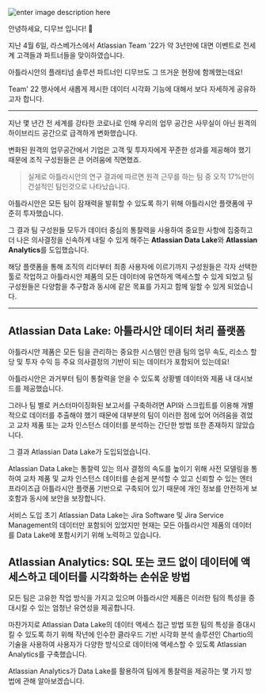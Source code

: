 ![enter image description here](https://3kllhk1ibq34qk6sp3bhtox1-wpengine.netdna-ssl.com/wp-content/uploads/2022/03/image-20220309-183113-1536x747.png)

안녕하세요, 디무브 입니다! 🎈

지난 4월 6일, 라스베가스에서 Atlassian Team '22가 약 3년만에 대면 이벤트로 전세계 고객들과 파트너들을 맞이하였습니다.

아틀라시안의 플래티넘 솔루션 파트너인 디무브도 그 뜨거운 현장에 함께했는데요!

Team' 22 행사에서 새롭게 제시한 데이터 시각화 기능에 대해서 보다 자세하게 공유하고자 합니다. 

---

지난 몇 년간 전 세계를 강타한 코로나로 인해 우리의 업무 공간은 사무실이 아닌 원격의 하이브리드 공간으로 급격하게 변화했습니다.

변화된 원격의 업무공간에서 기업은 고객 및 투자자에게 꾸준한 성과를 제공해야 했기 때문에 조직 구성원들은 큰 어려움에 직면했죠.

> 실제로 아틀라시안의 연구 결과에 따르면 원격 근무를 하는 팀 중 오직 17%만이 건설적인 팀인것으로 나타났습니다.

아틀라시안은 모든 팀이 잠재력을 발휘할 수 있도록 하기 위해 아틀라시안 플랫폼에 꾸준히 투자했습니다.

그 결과 팀 구성원들 모두가 데이터 중심의 통찰력을 사용하여 중요한 사항에 집중하고 더 나은 의사결정을 신속하게 내릴 수 있게 해주는 **Atlassian Data Lake**와 **Atlassian Analytics**를 도입했습니다.

해당 플랫폼을 통해 조직의 리더부터 최종 사용자에 이르기까지 구성원들은 각자 선택한 툴로 작업하고 아틀라시안 제품의 모든 데이터에 유연하게 액세스할 수 있게 되었고 팀 구성원들은 다양함을 추구함과 동시에 같은 목표를 가지고 함께 일할 수 있게 되었습니다.

---

## **Atlassian Data Lake: 아틀라시안 데이터 처리 플랫폼**

아틀라시안 제품은 모든 팀을 관리하는 중요한 시스템인 만큼 팀의 업무 속도, 리소스 할당 및 투자 수익 등 주요 의사결정의 기반이 되는 데이터가 포함되어 있는데요!

아틀라시안은 과거부터 팀이 통찰력을 얻을 수 있도록 상황별 데이터와 제품 내 대시보드를 제공했습니다.

그러나 팀 별로 커스터마이징화된 보고서를 구축하려면 API와 스크립트를 이용해 개별적으로 데이터를 추출해야 했기 때문에 대부분의 팀이 이러한 점에 있어 어려움을 겪었고 교차 제품 또는 교차 인스턴스 데이터를 분석하는 간단한 방법 또한 존재하지 않았습니다.

그 결과 Atlassian Data Lake가 도입되었습니다.

Atlassian Data Lake는 통찰력 있는 의사 결정의 속도를 높이기 위해 사전 모델링을 통하여 교차 제품 및 교차 인스턴스 데이터를 손쉽게 분석할 수 있고 신뢰할 수 있는 엔터프라이즈급 아틀라시안 플랫폼 기반으로 구축되어 있기 때문에 개인 정보를 안전하게 보호함과 동시에 보안을 보장합니다.

서비스 도입 초기 Atlassian Data Lake는 Jira Software 및 Jira Service Management의 데이터만 포함되어 있었지만 현재는 모든 아틀라시안 제품의 데이터를 Data Lake에 포함시키기 위해 노력하고 있습니다.



## **Atlassian Analytics: SQL 또는 코드 없이 데이터에 액세스하고 데이터를 시각화하는 손쉬운 방법**

모든 팀은 고유한 작업 방식을 가지고 있으며 아틀라시안 제품은 이러한 팀의 특성을 증대시킬 수 있는 엄청난 유연성을 제공합니다.

마찬가지로 Atlassian Data Lake의 데이터 액세스 접근 방법 또한 팀의 특성을 증대시킬 수 있도록 하기 위해 작년에 인수한 클라우드 기반 시각화 분석 솔루션인 Chartio의 기술을 사용하여 사용자가 다양한 방식으로 데이터에 액세스할 수 있도록 Atlassian Analytics를 구축했습니다.

Atlassian Analytics가 Data Lake를 활용하여 팀에게 통찰력을 제공하는 몇 가지 방법에 관해 알아보겠습니다.


<!--stackedit_data:
eyJoaXN0b3J5IjpbLTM2NjUwODM1OV19
-->